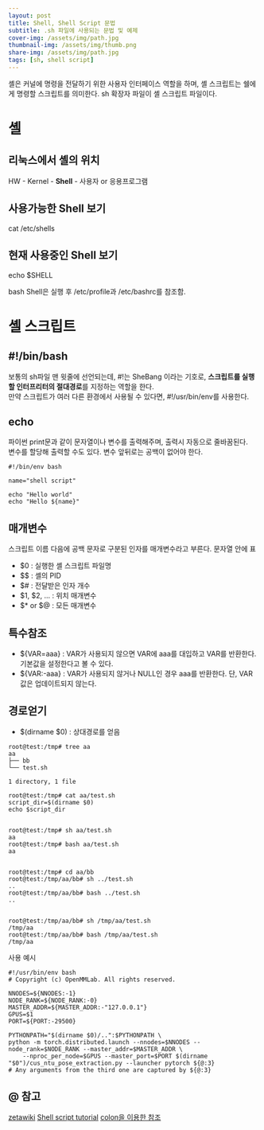 ```yaml
---
layout: post
title: Shell, Shell Script 문법
subtitle: .sh 파일에 사용되는 문법 및 예제
cover-img: /assets/img/path.jpg
thumbnail-img: /assets/img/thumb.png
share-img: /assets/img/path.jpg
tags: [sh, shell script]
---
```

셸은 커널에 명령을 전달하기 위한 사용자 인터페이스 역할을 하며,
셸 스크립트는 쉘에게 명령할 스크립트를 의미한다. sh 확장자 파일이 셸 스크립트 파일이다.
# 셸
## 리눅스에서 셸의 위치
HW - Kernel - **Shell** - 사용자 or 응용프로그램   
  
## 사용가능한 Shell 보기
cat /etc/shells  
  
## 현재 사용중인 Shell 보기
echo $SHELL

bash Shell은 실행 후 /etc/profile과 /etc/bashrc를 참조함.


# 셸 스크립트

## #!/bin/bash
 보통의 sh파일 맨 윗줄에 선언되는데, #!는 SheBang 이라는 기호로, 
 **스크립트를 실행할 인터프리터의 절대경로**를 지정하는 역할을 한다.    
만약 스크립트가 여러 다른 환경에서 사용될 수 있다면, #!/usr/bin/env를 사용한다.    

## echo
파이썬 print문과 같이 문자열이나 변수를 출력해주며, 출력시 자동으로 줄바꿈된다.  
변수를 할당해 출력할 수도 있다. 변수 앞뒤로는 공백이 없어야 한다.
```commandline
#!/bin/env bash

name="shell script"

echo "Hello world"
echo "Hello ${name}"
```
  
  
## 매개변수
스크립트 이름 다음에 공백 문자로 구분된 인자를 매개변수라고 부른다. 문자열 안에 표
- $0 : 실행한 셸 스크립트 파일명
- $$ : 셸의 PID
- $# : 전달받은 인자 개수
- $1, $2, ... : 위치 매개변수
- $* or $@ : 모든 매개변수
 
## 특수참조
- ${VAR=aaa} : VAR가 사용되지 않으면 VAR에 aaa를 대입하고 VAR를 반환한다. 기본값을 설정한다고 볼 수 있다. 
- ${VAR:-aaa} : VAR가 사용되지 않거나 NULL인 경우 aaa를 반환한다. 단, VAR값은 업데이트되지 않는다.
  
## 경로얻기
- $(dirname $0) : 상대경로를 얻음
```commandline
root@test:/tmp# tree aa
aa
├── bb
└── test.sh

1 directory, 1 file

root@test:/tmp# cat aa/test.sh
script_dir=$(dirname $0)
echo $script_dir


root@test:/tmp# sh aa/test.sh 
aa
root@test:/tmp# bash aa/test.sh 
aa


root@test:/tmp# cd aa/bb
root@test:/tmp/aa/bb# sh ../test.sh 
..
root@test:/tmp/aa/bb# bash ../test.sh 
..


root@test:/tmp/aa/bb# sh /tmp/aa/test.sh 
/tmp/aa
root@test:/tmp/aa/bb# bash /tmp/aa/test.sh 
/tmp/aa

```
사용 예시
```commandline
#!/usr/bin/env bash
# Copyright (c) OpenMMLab. All rights reserved.

NNODES=${NNODES:-1}
NODE_RANK=${NODE_RANK:-0}
MASTER_ADDR=${MASTER_ADDR:-"127.0.0.1"}
GPUS=$1
PORT=${PORT:-29500}

PYTHONPATH="$(dirname $0)/..":$PYTHONPATH \
python -m torch.distributed.launch --nnodes=$NNODES --node_rank=$NODE_RANK --master_addr=$MASTER_ADDR \
    --nproc_per_node=$GPUS --master_port=$PORT $(dirname "$0")/cus_ntu_pose_extraction.py --launcher pytorch ${@:3}
# Any arguments from the third one are captured by ${@:3}

```

## @ 참고
[zetawiki](https://zetawiki.com/wiki/Bash_%EC%89%98%EC%8A%A4%ED%81%AC%EB%A6%BD%ED%8A%B8_%EC%83%81%EB%8C%80%EA%B2%BD%EB%A1%9C_%EC%96%BB%EA%B8%B0)
[Shell script tutorial](https://www.shellscript.sh/quickref.html)
[colon을 이용한 참조](https://tldp.org/LDP/abs/html/parameter-substitution.html#EXPREPL1)